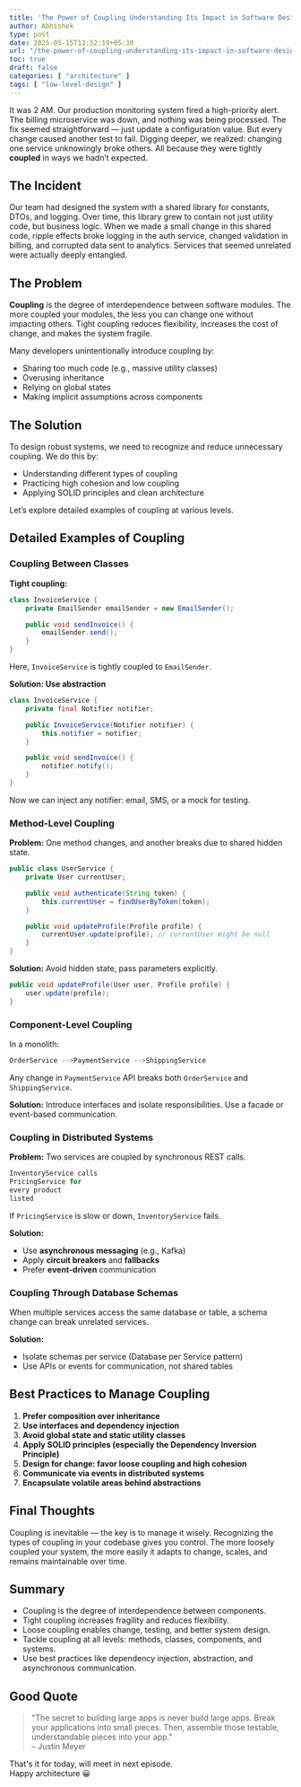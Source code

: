 ```yaml
---
title: 'The Power of Coupling Understanding Its Impact in Software Design'
author: Abhishek
type: post
date: 2025-05-15T12:52:19+05:30
url: "/the-power-of-coupling-understanding-its-impact-in-software-design/"
toc: true
draft: false
categories: [ "architecture" ]
tags: [ "low-level-design" ]
---
```


It was 2 AM. Our production monitoring system fired a high-priority alert. The billing microservice was down, and
nothing was being processed. The fix seemed straightforward — just update a configuration value. But every change caused
another test to fail. Digging deeper, we realized: changing one service unknowingly broke others. All because they were
tightly **coupled** in ways we hadn’t expected.

## The Incident

Our team had designed the system with a shared library for constants, DTOs, and logging. Over time, this library grew to
contain not just utility code, but business logic. When we made a small change in this shared code, ripple effects broke
logging in the auth service, changed validation in billing, and corrupted data sent to analytics. Services that seemed
unrelated were actually deeply entangled.

## The Problem

**Coupling** is the degree of interdependence between software modules. The more coupled your modules, the less you can
change one without impacting others. Tight coupling reduces flexibility, increases the cost of change, and makes the
system fragile.

Many developers unintentionally introduce coupling by:

* Sharing too much code (e.g., massive utility classes)
* Overusing inheritance
* Relying on global states
* Making implicit assumptions across components

## The Solution

To design robust systems, we need to recognize and reduce unnecessary coupling. We do this by:

* Understanding different types of coupling
* Practicing high cohesion and low coupling
* Applying SOLID principles and clean architecture

Let’s explore detailed examples of coupling at various levels.

## Detailed Examples of Coupling

### Coupling Between Classes

**Tight coupling:**

```java
class InvoiceService {
    private EmailSender emailSender = new EmailSender();

    public void sendInvoice() {
        emailSender.send();
    }
}
```

Here, `InvoiceService` is tightly coupled to `EmailSender`.

**Solution: Use abstraction**

```java
class InvoiceService {
    private final Notifier notifier;

    public InvoiceService(Notifier notifier) {
        this.notifier = notifier;
    }

    public void sendInvoice() {
        notifier.notify();
    }
}
```

Now we can inject any notifier: email, SMS, or a mock for testing.

### Method-Level Coupling

**Problem:** One method changes, and another breaks due to shared hidden state.

```java
public class UserService {
    private User currentUser;

    public void authenticate(String token) {
        this.currentUser = findUserByToken(token);
    }

    public void updateProfile(Profile profile) {
        currentUser.update(profile); // currentUser might be null
    }
}
```

**Solution:** Avoid hidden state, pass parameters explicitly.

```java
public void updateProfile(User user, Profile profile) {
    user.update(profile);
}
```

### Component-Level Coupling

In a monolith:

```java
OrderService -->PaymentService -->ShippingService
```

Any change in `PaymentService` API breaks both `OrderService` and `ShippingService`.

**Solution:** Introduce interfaces and isolate responsibilities.
Use a facade or event-based communication.

### Coupling in Distributed Systems

**Problem:** Two services are coupled by synchronous REST calls.

```java
InventoryService calls
PricingService for
every product
listed
```

If `PricingService` is slow or down, `InventoryService` fails.

**Solution:**

* Use **asynchronous messaging** (e.g., Kafka)
* Apply **circuit breakers** and **fallbacks**
* Prefer **event-driven** communication

### Coupling Through Database Schemas

When multiple services access the same database or table, a schema change can break unrelated services.

**Solution:**

* Isolate schemas per service (Database per Service pattern)
* Use APIs or events for communication, not shared tables

## Best Practices to Manage Coupling

1. **Prefer composition over inheritance**
2. **Use interfaces and dependency injection**
3. **Avoid global state and static utility classes**
4. **Apply SOLID principles (especially the Dependency Inversion Principle)**
5. **Design for change: favor loose coupling and high cohesion**
6. **Communicate via events in distributed systems**
7. **Encapsulate volatile areas behind abstractions**

## Final Thoughts

Coupling is inevitable — the key is to manage it wisely. Recognizing the types of coupling in your codebase gives you
control. The more loosely coupled your system, the more easily it adapts to change, scales, and remains maintainable
over time.

## Summary

* Coupling is the degree of interdependence between components.
* Tight coupling increases fragility and reduces flexibility.
* Loose coupling enables change, testing, and better system design.
* Tackle coupling at all levels: methods, classes, components, and systems.
* Use best practices like dependency injection, abstraction, and asynchronous communication.

## Good Quote

> "The secret to building large apps is never build large apps. Break your applications into small pieces. Then,
> assemble those testable, understandable pieces into your app."   
> – Justin Meyer

That's it for today, will meet in next episode.  
Happy architecture :grinning: